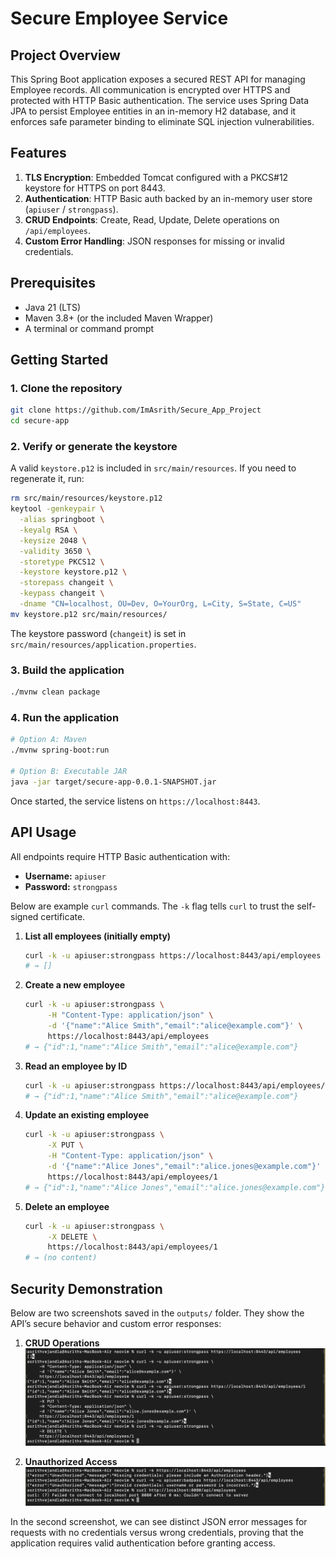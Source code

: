 # Secure Employee Service

## Project Overview  
This Spring Boot application exposes a secured REST API for managing Employee records. All communication is encrypted over HTTPS and protected with HTTP Basic authentication. The service uses Spring Data JPA to persist Employee entities in an in-memory H2 database, and it enforces safe parameter binding to eliminate SQL injection vulnerabilities.

## Features  
1. **TLS Encryption**: Embedded Tomcat configured with a PKCS#12 keystore for HTTPS on port 8443.  
2. **Authentication**: HTTP Basic auth backed by an in-memory user store (`apiuser` / `strongpass`).  
3. **CRUD Endpoints**: Create, Read, Update, Delete operations on `/api/employees`.  
4. **Custom Error Handling**: JSON responses for missing or invalid credentials.  

## Prerequisites  
- Java 21 (LTS)  
- Maven 3.8+ (or the included Maven Wrapper)  
- A terminal or command prompt  

## Getting Started  

### 1. Clone the repository  
```bash
git clone https://github.com/ImAsrith/Secure_App_Project
cd secure-app
````

### 2. Verify or generate the keystore

A valid `keystore.p12` is included in `src/main/resources`. If you need to regenerate it, run:

```bash
rm src/main/resources/keystore.p12
keytool -genkeypair \
  -alias springboot \
  -keyalg RSA \
  -keysize 2048 \
  -validity 3650 \
  -storetype PKCS12 \
  -keystore keystore.p12 \
  -storepass changeit \
  -keypass changeit \
  -dname "CN=localhost, OU=Dev, O=YourOrg, L=City, S=State, C=US"
mv keystore.p12 src/main/resources/
```

The keystore password (`changeit`) is set in `src/main/resources/application.properties`.

### 3. Build the application

```bash
./mvnw clean package
```

### 4. Run the application

```bash
# Option A: Maven
./mvnw spring-boot:run

# Option B: Executable JAR
java -jar target/secure-app-0.0.1-SNAPSHOT.jar
```

Once started, the service listens on `https://localhost:8443`.

## API Usage

All endpoints require HTTP Basic authentication with:

* **Username:** `apiuser`
* **Password:** `strongpass`

Below are example `curl` commands. The `-k` flag tells `curl` to trust the self-signed certificate.

1. **List all employees (initially empty)**

   ```bash
   curl -k -u apiuser:strongpass https://localhost:8443/api/employees
   # → []
   ```

2. **Create a new employee**

   ```bash
   curl -k -u apiuser:strongpass \
        -H "Content-Type: application/json" \
        -d '{"name":"Alice Smith","email":"alice@example.com"}' \
        https://localhost:8443/api/employees
   # → {"id":1,"name":"Alice Smith","email":"alice@example.com"}
   ```

3. **Read an employee by ID**

   ```bash
   curl -k -u apiuser:strongpass https://localhost:8443/api/employees/1
   # → {"id":1,"name":"Alice Smith","email":"alice@example.com"}
   ```

4. **Update an existing employee**

   ```bash
   curl -k -u apiuser:strongpass \
        -X PUT \
        -H "Content-Type: application/json" \
        -d '{"name":"Alice Jones","email":"alice.jones@example.com"}' \
        https://localhost:8443/api/employees/1
   # → {"id":1,"name":"Alice Jones","email":"alice.jones@example.com"}
   ```

5. **Delete an employee**

   ```bash
   curl -k -u apiuser:strongpass \
        -X DELETE \
        https://localhost:8443/api/employees/1
   # → (no content)
   ```

## Security Demonstration

Below are two screenshots saved in the `outputs/` folder. They show the API’s secure behavior and custom error responses:

1. **CRUD Operations**
   ![CRUD operations response](outputs/crudops.png)

2. **Unauthorized Access**
   ![Invalid or missing credentials response](outputs/invalid-access.png)

In the second screenshot, we can see distinct JSON error messages for requests with no credentials versus wrong credentials, proving that the application requires valid authentication before granting access.



